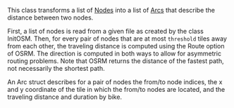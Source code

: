 This class transforms a list of [Nodes](https://github.com/michieluithetbroek/vv_routing/blob/master/cpp/structs/node.h) into a list of [Arcs](https://github.com/michieluithetbroek/vv_routing/blob/master/cpp/structs/arc.h) that describe the distance between two nodes.

First, a list of nodes is read from a given file as created by the class InitOSM. Then, for every pair of nodes that are at most `threshold` tiles away from each other, the traveling distance is computed using the Route option of OSRM. The direction is computed in both ways to allow for asymmetric routing problems. Note that OSRM returns the distance of the fastest path, not necessarily the shortest path. 

An Arc struct describes for a pair of nodes the from/to node indices, the x and y coordinate of the tile in which the from/to nodes are located, and the traveling distance and duration by bike.
